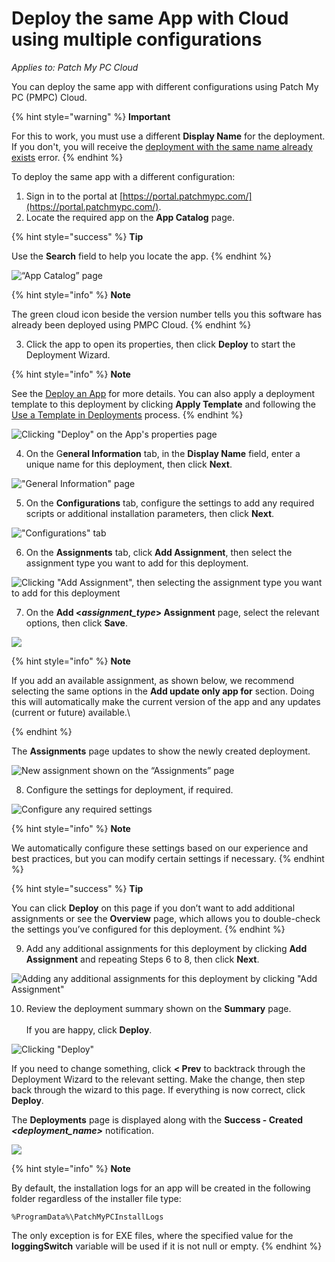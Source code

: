 # Deploy the same App with Cloud using multiple configurations

_Applies to: Patch My PC Cloud_

You can deploy the same app with different configurations using Patch My PC (PMPC) Cloud.

{% hint style="warning" %}
**Important**

For this to work, you must use a different **Display Name** for the deployment. If you don't, you will receive the [deployment with the same name already exists](../cloud-troubleshooting/troubleshooting-cloud-deployments/a-deployment-with-the-same-name-less-than-deployment_name-greater-than-already-exists-error-when-dep.md) error.
{% endhint %}

To deploy the same app with a different configuration:

1. Sign in to the portal at [https://portal.patchmypc.com/](https://portal.patchmypc.com/).
2. Locate the required app on the **App Catalog** page.

{% hint style="success" %}
**Tip**

Use the **Search** field to help you locate the app.
{% endhint %}

![“App Catalog” page](../../_images/image%20%28741%29.png%20"\"App%20Catalog\"%20page")

{% hint style="info" %}
**Note**

The green cloud icon beside the version number tells you this software has already been deployed using PMPC Cloud.
{% endhint %}

3. Click the app to open its properties, then click **Deploy** to start the Deployment Wizard.

{% hint style="info" %}
**Note**

See the [Deploy an App](deploying-an-app-using-cloud/) for more details. You can also apply a deployment template to this deployment by clicking **Apply Template** and following the [Use a Template in Deployments](use-a-template-in-cloud-deployments.md) process.
{% endhint %}

![Clicking &#x22;Deploy&#x22; on the App&#x27;s properties page](../../_images/image%20%28487%29.png%20"Clicking%20&#x22;Deploy&#x22;%20on%20the%20App&#x27;s%20properties%20page")

4. On the G**eneral Information** tab, in the **Display Name** field, enter a unique name for this deployment, then click **Next**.

![&#x22;General Information&#x22; page](../../_images/image%20%282615%29.png%20"&#x22;General%20Information&#x22;%20page")

5. On the **Configurations** tab, configure the settings to add any required scripts or additional installation parameters, then click **Next**.

![&#x22;Configurations&#x22; tab](../../_images/image%20%282616%29.png%20"&#x22;Configurations&#x22;%20tab")

6. On the **Assignments** tab, click **Add Assignment**, then select the assignment type you want to add for this deployment.

![Clicking &#x22;Add Assignment&#x22;, then selecting the assignment type you want to add for this deployment](../../_images/image%20%282617%29.png%20"Clicking%20&#x22;Add%20Assignment&#x22;,%20then%20selecting%20the%20assignment%20type%20you%20want%20to%20add%20for%20this%20deployment")

7. On the **Add <**_**assignment\_type**_**> Assignment** page, select the relevant options, then click **Save**.

![](../../_images/image%20%282618%29.png%20"")

{% hint style="info" %}
**Note**

If you add an available assignment, as shown below, we recommend selecting the same options in the **Add update only app for** section. Doing this will automatically make the current version of the app and any updates (current or future) available.\

{% endhint %}

The **Assignments** page updates to show the newly created deployment.

![New assignment shown on the “Assignments” page](../../_images/image%20%282619%29.png%20"New%20assignment%20shown%20on%20the%20\"Assignments\"%20page")

8. Configure the settings for deployment, if required.

![Configure any required settings](../../_images/image%20%282620%29.png%20"Configure%20any%20required%20settings")

{% hint style="info" %}
**Note**

We automatically configure these settings based on our experience and best practices, but you can modify certain settings if necessary.
{% endhint %}

{% hint style="success" %}
**Tip**

You can click **Deploy** on this page if you don’t want to add additional assignments or see the **Overview** page, which allows you to double-check the settings you’ve configured for this deployment.
{% endhint %}

9. Add any additional assignments for this deployment by clicking **Add Assignment** and repeating Steps 6 to 8, then click **Next**.

![Adding  any additional assignments for this deployment by clicking &#x22;Add Assignment&#x22;](../../_images/image%20%282621%29.png%20"Adding%20%20any%20additional%20assignments%20for%20this%20deployment%20by%20clicking%20&#x22;Add%20Assignment&#x22;")

10. Review the deployment summary shown on the **Summary** page.\
    \
    If you are happy, click **Deploy**.

![Clicking &#x22;Deploy&#x22;](../../_images/image%20%282622%29.png%20"Clicking%20&#x22;Deploy&#x22;")

If you need to change something, click **< Prev** to backtrack through the Deployment Wizard to the relevant setting. Make the change, then step back through the wizard to this page. If everything is now correct, click **Deploy**.

The **Deployments** page is displayed along with the **Success - Created&#x20;**_**\<deployment\_name>**_ notification.

![](../../_images/image%20%282624%29.png%20"")

{% hint style="info" %}
**Note**

By default, the installation logs for an app will be created in the following folder regardless of the installer file type:

`%ProgramData%\PatchMyPCInstallLogs`

The only exception is for EXE files, where the specified value for the **loggingSwitch** variable will be used if it is not null or empty.
{% endhint %}
